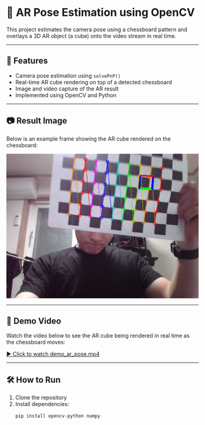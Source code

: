 # 🎯 AR Pose Estimation using OpenCV

This project estimates the camera pose using a chessboard pattern and overlays a 3D AR object (a cube) onto the video stream in real time.

---

## 📌 Features

- Camera pose estimation using `solvePnP()`
- Real-time AR cube rendering on top of a detected chessboard
- Image and video capture of the AR result
- Implemented using OpenCV and Python

---

## 📷 Result Image

Below is an example frame showing the AR cube rendered on the chessboard:

![AR Pose Result](ar_pose_result.png)

---

## 🎥 Demo Video

Watch the video below to see the AR cube being rendered in real time as the chessboard moves:

[▶️ Click to watch demo_ar_pose.mp4](demo_ar_pose.mp4)

---

## 🛠️ How to Run

1. Clone the repository
2. Install dependencies:
   ```bash
   pip install opencv-python numpy
